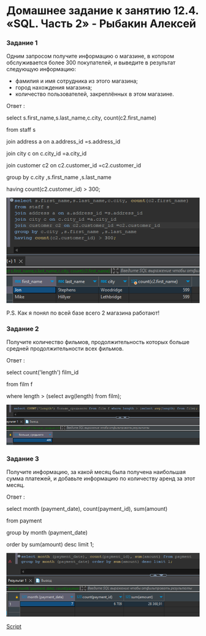 # Домашнее задание к занятию 12.4. «SQL. Часть 2» - Рыбакин Алексей

### Задание 1

Одним запросом получите информацию о магазине, в котором обслуживается более 300 покупателей, и выведите в результат следующую информацию: 
- фамилия и имя сотрудника из этого магазина;
- город нахождения магазина;
- количество пользователей, закреплённых в этом магазине.

Ответ :

select s.first_name,s.last_name,c.city, count(c2.first_name)

from staff s

join address a on a.address_id =s.address_id 

join city c on c.city_id =a.city_id

join customer c2 on c2.customer_id =c2.customer_id

group by c.city ,s.first_name ,s.last_name 

having count(c2.customer_id) > 300;

![1](./img/12-4_count.png)

P.S. Как я понял по всей базе всего 2 магазина работают!

### Задание 2

Получите количество фильмов, продолжительность которых больше средней продолжительности всех фильмов.

Ответ :

select count('length') film_id 

from film f 

where length > (select avg(length) from film);

![2](./img/12-4_length.png)

### Задание 3

Получите информацию, за какой месяц была получена наибольшая сумма платежей, и добавьте информацию по количеству аренд за этот месяц.

Ответ : 

select month (payment_date), count(payment_id), sum(amount) 

from payment 

group by month (payment_date) 

order by sum(amount) desc limit 1;

![3](./img/12-4_month.png)

[Script](./Script/Script-12-4.sql)
